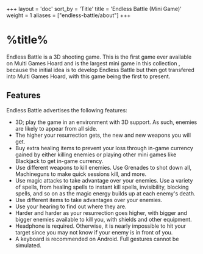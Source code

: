 +++
layout = 'doc'
sort_by = 'Title'
title = 'Endless Battle (Mini Game)'
weight = 1
aliases = ["endless-battle/about"]
+++
# %title%
Endless Battle is a 3D shooting game. This is the first game ever available on Multi Games Hoard and is the largest mini game in this collection , because the initial idea is to develop Endless Battle but then got transfered into Multi Games Hoard, with this game being the first to present.

## Features
Endless Battle advertises the following features:
- 3D; play the game in an environment with 3D support. As such, enemies are likely to appear from all side.
- The higher your resurrection gets, the new and new weapons you will get.
- Buy extra healing items to prevent your loss through in-game currency gained by either killing enemies or playing other mini games like Blackjack to get in-game currency.
- Use different weapons to kill enemies. Use Grenades to shot down all, Machineguns to make quick sessions kill, and more.
- Use magic attacks to take advantage over your enemies. Use a variety of spells, from healing spells to instant kill spells, invisibility, blocking spells, and so on as the magic energy builds up at each enemy's death.
- Use different items to take advantages over your enemies.
- Use your hearing to find out where they are.
- Harder and harder as your resurrection goes higher, with bigger and bigger enemies available to kill you, with shields and other equipment.
- Headphone is required. Otherwise, it is nearly impossible to hit your target since you may not know if your enemy is in front of you.
- A keyboard is recommended on Android. Full gestures cannot be simulated.
